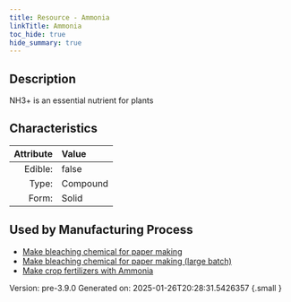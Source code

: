 ```yaml
---
title: Resource - Ammonia
linkTitle: Ammonia
toc_hide: true
hide_summary: true
---
```


## Description
 NH3+ is an essential nutrient for plants

## Characteristics

| Attribute      | Value |
|--------:|:------|
|Edible:|false|
|Type:|Compound|
|Form:|Solid|
 

## Used by Manufacturing Process

- [Make bleaching chemical for paper making](/docs/definitions/process/make-bleaching-chemical-for-paper-making)
- [Make bleaching chemical for paper making (large batch)](/docs/definitions/process/make-bleaching-chemical-for-paper-making--large-batch-)
- [Make crop fertilizers with Ammonia](/docs/definitions/process/make-crop-fertilizers-with-ammonia)


    

Version: pre-3.9.0 Generated on: 2025-01-26T20:28:31.5426357
{.small }
